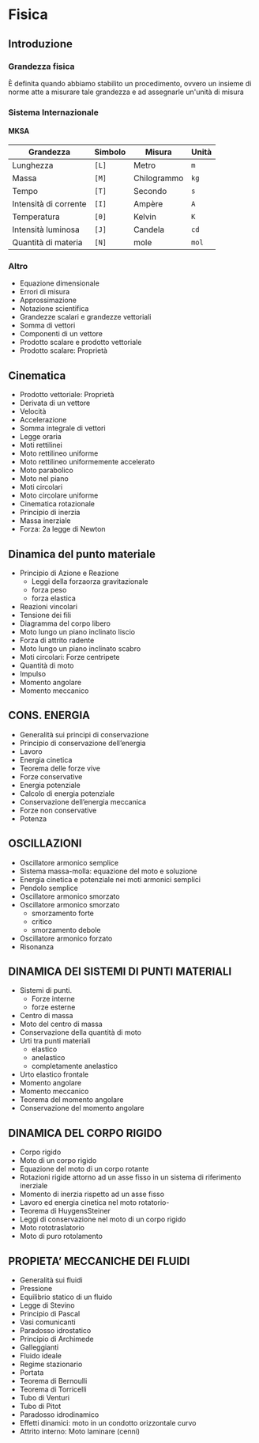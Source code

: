 # Fisica
## Introduzione
### Grandezza fisica
È definita quando abbiamo stabilito un procedimento, ovvero un insieme di norme atte a misurare tale grandezza e ad assegnarle un'unità di misura
### Sistema Internazionale
#### MKSA
| Grandezza             | Simbolo | Misura      | Unità |
| --------------------- | ------- | ----------- | ----- |
| Lunghezza             | `[L]`   | Metro       | `m`   |
| Massa                 | `[M]`   | Chilogrammo | `kg`  |
| Tempo                 | `[T]`   | Secondo     | `s`   |
| Intensità di corrente | `[I]`   | Ampère      | `A`   |
| Temperatura           | `[Θ]`   | Kelvin      | `K`   |
| Intensità luminosa    | `[J]`   | Candela     | `cd`  |
| Quantità di materia   | `[N]`   | mole        | `mol` |
### Altro
- Equazione dimensionale
- Errori di misura
- Approssimazione
- Notazione scientifica
- Grandezze scalari e grandezze vettoriali
- Somma di vettori
- Componenti di un vettore
- Prodotto scalare e prodotto vettoriale
- Prodotto scalare: Proprietà
## Cinematica
- Prodotto vettoriale: Proprietà
- Derivata di un vettore
- Velocità
- Accelerazione
- Somma integrale di vettori
- Legge oraria
- Moti rettilinei
- Moto rettilineo uniforme
- Moto rettilineo uniformemente accelerato
- Moto parabolico
- Moto nel piano
- Moti circolari
- Moto circolare uniforme
- Cinematica rotazionale
- Principio di inerzia
- Massa inerziale
- Forza: 2a legge di Newton
## Dinamica del punto materiale
- Principio di Azione e Reazione
  - Leggi della forzaorza gravitazionale
  - forza peso
  - forza elastica
- Reazioni vincolari
- Tensione dei fili
- Diagramma del corpo libero
- Moto lungo un piano inclinato liscio
- Forza di attrito radente
- Moto lungo un piano inclinato scabro
- Moti circolari: Forze centripete
- Quantità di moto
- Impulso
- Momento angolare
- Momento meccanico
## CONS. ENERGIA
- Generalità sui principi di conservazione
- Principio di conservazione dell’energia
- Lavoro
- Energia cinetica
- Teorema delle forze vive
- Forze conservative
- Energia potenziale
- Calcolo di energia potenziale
- Conservazione dell’energia meccanica
- Forze non conservative
- Potenza
## OSCILLAZIONI
- Oscillatore armonico semplice
- Sistema massa-molla: equazione del moto e soluzione
- Energia cinetica e potenziale nei moti armonici semplici
- Pendolo semplice
- Oscillatore armonico smorzato
- Oscillatore armonico smorzato
  - smorzamento forte
  - critico
  - smorzamento debole
- Oscillatore armonico forzato
- Risonanza
## DINAMICA DEI SISTEMI DI PUNTI MATERIALI
- Sistemi di punti.
  - Forze interne
  - forze esterne
- Centro di massa
- Moto del centro di massa
- Conservazione della quantità di moto
- Urti tra punti materiali
  - elastico
  - anelastico
  - completamente anelastico
- Urto elastico frontale
- Momento angolare
- Momento meccanico
- Teorema del momento angolare
- Conservazione del momento angolare
## DINAMICA DEL CORPO RIGIDO
- Corpo rigido
- Moto di un corpo rigido
- Equazione del moto di un corpo rotante
- Rotazioni rigide attorno ad un asse fisso in un sistema di riferimento inerziale
- Momento di inerzia rispetto ad un asse fisso
- Lavoro ed energia cinetica nel moto rotatorio-
- Teorema di HuygensSteiner
- Leggi di conservazione nel moto di un corpo rigido
- Moto rototraslatorio
- Moto di puro rotolamento
## PROPIETA’ MECCANICHE DEI FLUIDI
- Generalità sui fluidi
- Pressione
- Equilibrio statico di un fluido
- Legge di Stevino
- Principio di Pascal
- Vasi comunicanti
- Paradosso idrostatico
- Principio di Archimede
- Galleggianti
- Fluido ideale
- Regime stazionario
- Portata
- Teorema di Bernoulli
- Teorema di Torricelli
- Tubo di Venturi
- Tubo di Pitot
- Paradosso idrodinamico
- Effetti dinamici: moto in un condotto orizzontale curvo
- Attrito interno: Moto laminare (cenni)
